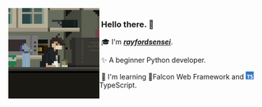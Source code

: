 <img align="left" src="./assets/right.gif">

### &nbsp;Hello there. 👋

&nbsp;🎓 I'm [_**rayfordsensei**_](https://www.github.com/rayfordsensei).

&nbsp;✨ A beginner Python developer.

&nbsp;🌱 I'm learning 🦅Falcon Web Framework and <img src="https://raw.githubusercontent.com/rayfordsensei/rayfordsensei/refs/heads/main/assets/ts.png" height=16>TypeScript.
